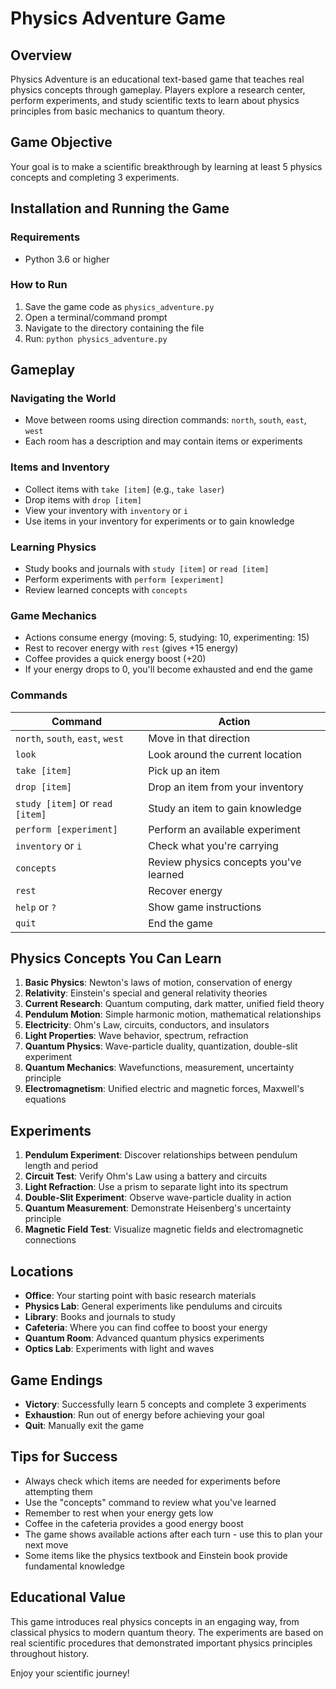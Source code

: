 # Physics Adventure Game

## Overview
Physics Adventure is an educational text-based game that teaches real physics concepts through gameplay. Players explore a research center, perform experiments, and study scientific texts to learn about physics principles from basic mechanics to quantum theory.

## Game Objective
Your goal is to make a scientific breakthrough by learning at least 5 physics concepts and completing 3 experiments.

## Installation and Running the Game

### Requirements
- Python 3.6 or higher

### How to Run
1. Save the game code as `physics_adventure.py`
2. Open a terminal/command prompt
3. Navigate to the directory containing the file
4. Run: `python physics_adventure.py`

## Gameplay

### Navigating the World
- Move between rooms using direction commands: `north`, `south`, `east`, `west`
- Each room has a description and may contain items or experiments

### Items and Inventory
- Collect items with `take [item]` (e.g., `take laser`)
- Drop items with `drop [item]`
- View your inventory with `inventory` or `i`
- Use items in your inventory for experiments or to gain knowledge

### Learning Physics
- Study books and journals with `study [item]` or `read [item]`
- Perform experiments with `perform [experiment]`
- Review learned concepts with `concepts`

### Game Mechanics
- Actions consume energy (moving: 5, studying: 10, experimenting: 15)
- Rest to recover energy with `rest` (gives +15 energy)
- Coffee provides a quick energy boost (+20)
- If your energy drops to 0, you'll become exhausted and end the game

### Commands
| Command | Action |
|---------|--------|
| `north`, `south`, `east`, `west` | Move in that direction |
| `look` | Look around the current location |
| `take [item]` | Pick up an item |
| `drop [item]` | Drop an item from your inventory |
| `study [item]` or `read [item]` | Study an item to gain knowledge |
| `perform [experiment]` | Perform an available experiment |
| `inventory` or `i` | Check what you're carrying |
| `concepts` | Review physics concepts you've learned |
| `rest` | Recover energy |
| `help` or `?` | Show game instructions |
| `quit` | End the game |

## Physics Concepts You Can Learn
1. **Basic Physics**: Newton's laws of motion, conservation of energy
2. **Relativity**: Einstein's special and general relativity theories
3. **Current Research**: Quantum computing, dark matter, unified field theory
4. **Pendulum Motion**: Simple harmonic motion, mathematical relationships
5. **Electricity**: Ohm's Law, circuits, conductors, and insulators
6. **Light Properties**: Wave behavior, spectrum, refraction
7. **Quantum Physics**: Wave-particle duality, quantization, double-slit experiment
8. **Quantum Mechanics**: Wavefunctions, measurement, uncertainty principle
9. **Electromagnetism**: Unified electric and magnetic forces, Maxwell's equations

## Experiments
1. **Pendulum Experiment**: Discover relationships between pendulum length and period
2. **Circuit Test**: Verify Ohm's Law using a battery and circuits
3. **Light Refraction**: Use a prism to separate light into its spectrum
4. **Double-Slit Experiment**: Observe wave-particle duality in action
5. **Quantum Measurement**: Demonstrate Heisenberg's uncertainty principle
6. **Magnetic Field Test**: Visualize magnetic fields and electromagnetic connections

## Locations
- **Office**: Your starting point with basic research materials
- **Physics Lab**: General experiments like pendulums and circuits
- **Library**: Books and journals to study
- **Cafeteria**: Where you can find coffee to boost your energy
- **Quantum Room**: Advanced quantum physics experiments
- **Optics Lab**: Experiments with light and waves

## Game Endings
- **Victory**: Successfully learn 5 concepts and complete 3 experiments
- **Exhaustion**: Run out of energy before achieving your goal
- **Quit**: Manually exit the game

## Tips for Success
- Always check which items are needed for experiments before attempting them
- Use the "concepts" command to review what you've learned
- Remember to rest when your energy gets low
- Coffee in the cafeteria provides a good energy boost
- The game shows available actions after each turn - use this to plan your next move
- Some items like the physics textbook and Einstein book provide fundamental knowledge

## Educational Value
This game introduces real physics concepts in an engaging way, from classical physics to modern quantum theory. The experiments are based on real scientific procedures that demonstrated important physics principles throughout history.

Enjoy your scientific journey!
